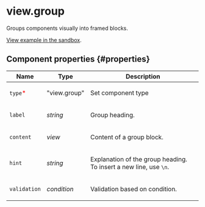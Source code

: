 # view.group

Groups components visually into framed blocks.

[View example in the sandbox](https://clck.ru/T9bJ5).

## Component properties {#properties}

| Name                                     | Type         | Description                                                              |
| ---------------------------------------- | ------------ | ------------------------------------------------------------------------ |
| `type`<span style="color: red">\*</span> | "view.group" | <p>Set component type</p>                                                |
| `label`                                  | _string_     | <p>Group heading.</p>                                                    |
| `content`                                | _view_       | <p>Content of a group block.</p>                                         |
| `hint`                                   | _string_     | <p>Explanation of the group heading. To insert a new line, use `\n`.</p> |
| `validation`                             | _condition_  | <p>Validation based on condition.</p>                                    |
